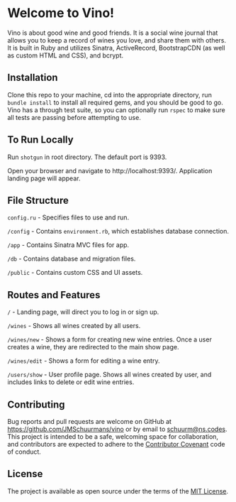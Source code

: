 # Welcome to Vino!

Vino is about good wine and good friends. It is a social wine journal that allows you to keep a record of wines you love, and share them with others. It is built in Ruby and utilizes Sinatra, ActiveRecord, BootstrapCDN (as well as custom HTML and CSS), and bcrypt.


## Installation


Clone this repo to your machine, cd into the appropriate directory, run ``bundle install`` to install all required gems, and you should be good to go. Vino has a through test suite, so you can optionally run ``rspec`` to make sure all tests are passing before attempting to use.


## To Run Locally



Run ``shotgun`` in root directory. The default port is 9393.

Open your browser and navigate to http://localhost:9393/. Application landing page will appear.


## File Structure


``config.ru`` - Specifies files to use and run.

``/config`` - Contains ``environment.rb``, which establishes database connection.

``/app`` - Contains Sinatra MVC files for app.

``/db`` - Contains database and migration files.

``/public`` - Contains custom CSS and UI assets.


## Routes and Features


``/`` - Landing page, will direct you to log in or sign up.

``/wines`` - Shows all wines created by all users.

``/wines/new`` - Shows a form for creating new wine entries. Once a user creates a wine, they are redirected to the main show page.

``/wines/edit`` - Shows a form for editing a wine entry.

``/users/show`` - User profile page. Shows all wines created by user, and includes links to delete or edit wine entries.


## Contributing


Bug reports and pull requests are welcome on GitHub at https://github.com/JMSchuurmans/vino or by email to schuurm@ns.codes. This project is intended to be a safe, welcoming space for collaboration, and contributors are expected to adhere to the [Contributor Covenant](http://contributor-covenant.org) code of conduct.


## License


The project is available as open source under the terms of the [MIT License](http://opensource.org/licenses/MIT).
